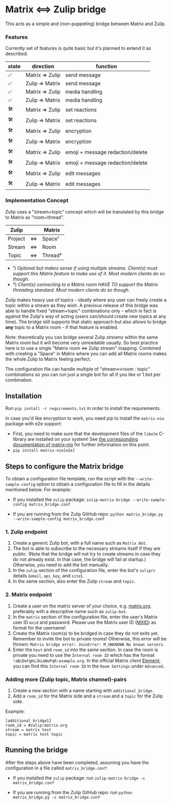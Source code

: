 # Matrix <==> Zulip bridge

This acts as a simple and (non-puppeting) bridge between Matrix and Zulip.

### Features

Currently set of features is quite basic but it's planned to extend it as described.

|state|direction|function|
|-|-|-|
|✅|Matrix => Zulip|send message|
|✅|Zulip => Matrix|send message|
|✅|Matrix => Zulip|media handling|
|✅|Zulip => Matrix|media handling|
|🛠️|Matrix => Zulip|set reactions|
|🛠️|Zulip => Matrix|set reactions|
|🛠️|Matrix => Zulip|encryption|
|🛠️|Zulip => Matrix|encryption|
|🛠️|Matrix => Zulip|emoji + message redaction/delete|
|🛠️|Zulip => Matrix|emoji + message redaction/delete|
|🛠️|Matrix => Zulip|edit messages|
|🛠️|Zulip => Matrix|edit messages|


### Implementation Concept

Zulip uses a "stream+topic" concept which will be translated by this bridge to Matrix as "room+thread".

|Zulip||Matrix|
|-|-|-|
|Project|<=>|Space¹|
|Stream|<=>|Room|
|Topic|<=>|Thread²|

- ¹) *Optional but makes sense if using multiple streams. Client(s) must support this Matrix feature to make use of it. Most modern clients do so though.*
- ²) *Client(s) connecting to a Matrix room HAVE TO support the Matrix threading standard. Most modern clients do so though.*

Zulip makes heavy use of topics - ideally where any user can freely create a topic within a stream as they wish.
A previous release of this bridge was able to handle fixed "stream+topic" combinations only - which in fact is against the Zulip's way of acting (users can/should create new topics at any time).
The bridge still supports that static approach but also allows to bridge **any** topic to a Matrix room - if that feature is enabled.

Note: theoretically you can bridge several Zulip *streams* within the same Matrix *room* but it will become very unreadable usually. So best practice here is to use a single "Matrix room <=> Zulip stream" mapping. Combined with creating a "Space" in Matrix where you can add all Matrix rooms makes the whole Zulip to Matrix feeling perfect.

The configuration file can handle multiple of "stream<->room : topic" combinations so you can run just a single bot for all if you like or 1 bot per combination.

## Installation

Run `pip install -r requirements.txt` in order to install the requirements.

In case you'd like encryption to work, you need pip to install the `matrix-nio`
package with e2e support:
- First, you need to make sure that the development files of the `libolm`
  C-library are installed on your system! See [the corresponding documentation
  of matrix-nio](https://github.com/poljar/matrix-nio#installation) for further
  information on this point.
- `pip install matrix-nio[e2e]`


## Steps to configure the Matrix bridge

To obtain a configuration file template, run the script with the
`--write-sample-config` option to obtain a configuration file to fill in the
details mentioned below. For example:

* If you installed the `zulip` package: `zulip-matrix-bridge --write-sample-config matrix_bridge.conf`

* If you are running from the Zulip GitHub repo: `python matrix_bridge.py --write-sample-config matrix_bridge.conf`

### 1. Zulip endpoint
1. Create a generic Zulip bot, with a full name such as `Matrix Bot`.
2. The bot is able to subscribe to the necessary streams itself if they are
   public. (Note that the bridge will not try to create streams in case they
   do not already exist. In that case, the bridge will fail at startup.)
   Otherwise, you need to add the bot manually.
3. In the `zulip` section of the configuration file, enter the bot's `zuliprc`
   details (`email`, `api_key`, and `site`).
4. In the same section, also enter the Zulip `stream` and `topic`.

### 2. Matrix endpoint
1. Create a user on the matrix server of your choice, e.g. [matrix.org](https://matrix.org/),
   preferably with a descriptive name such as `zulip-bot`.
2. In the `matrix` section of the configuration file, enter the user's Matrix
   user ID `mxid` and password. Please use the Matrix user ID ([MXID](https://matrix.org/faq/#what-is-a-mxid%3F))
   as format for the username!
3. Create the Matrix room(s) to be bridged in case they do not exits yet.
   Remember to invite the bot to private rooms! Otherwise, this error will be
   thrown: `Matrix bridge error: JoinError: M_UNKNOWN No known servers`.
4. Enter the `host` and `room_id` into the same section.
   In case the room is private you need to use the `Internal room ID` which has
   the format `!aBcDeFgHiJkLmNoPqR:example.org`.
   In the official Matrix client [Element](https://github.com/vector-im), you
   can find this `Internal room ID` in the `Room Settings` under `Advanced`.

### Adding more (Zulip topic, Matrix channel)-pairs
1. Create a new section with a name starting with `additional_bridge`.
2. Add a `room_id` for the Matrix side and a `stream` and a `topic` for the
   Zulip side.

Example:
```
[additional_bridge1]
room_id = #zulip:matrix.org
stream = matrix test
topic = matrix test topic
```


## Running the bridge

After the steps above have been completed, assuming you have the configuration
in a file called `matrix_bridge.conf`:

* If you installed the `zulip` package: run `zulip-matrix-bridge -c matrix_bridge.conf`

* If you are running from the Zulip GitHub repo: run `python matrix_bridge.py -c matrix_bridge.conf`

